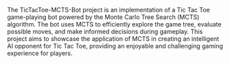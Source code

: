 The TicTacToe-MCTS-Bot project is an implementation of a Tic Tac Toe game-playing bot powered by the Monte Carlo Tree Search (MCTS) algorithm. The bot uses MCTS to efficiently explore the game tree, evaluate possible moves, and make informed decisions during gameplay. This project aims to showcase the application of MCTS in creating an intelligent AI opponent for Tic Tac Toe, providing an enjoyable and challenging gaming experience for players.

